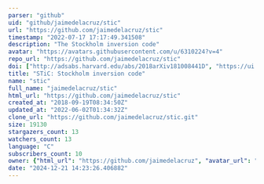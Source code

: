 ```yaml
---
parser: "github"
uid: "github/jaimedelacruz/stic"
url: "https://github.com/jaimedelacruz/stic"
timestamp: "2022-07-17 17:17:49.341508"
description: "The Stockholm inversion code"
avatar: "https://avatars.githubusercontent.com/u/6310224?v=4"
repo_url: "https://github.com/jaimedelacruz/stic"
doi: ["http://adsabs.harvard.edu/abs/2018arXiv181008441D", "https://ui.adsabs.harvard.edu/abs/2018ascl.soft10014D/abstract"]
title: "STiC: Stockholm inversion code"
name: "stic"
full_name: "jaimedelacruz/stic"
html_url: "https://github.com/jaimedelacruz/stic"
created_at: "2018-09-19T08:34:50Z"
updated_at: "2022-06-02T01:34:32Z"
clone_url: "https://github.com/jaimedelacruz/stic.git"
size: 19130
stargazers_count: 13
watchers_count: 13
language: "C"
subscribers_count: 10
owner: {"html_url": "https://github.com/jaimedelacruz", "avatar_url": "https://avatars.githubusercontent.com/u/6310224?v=4", "login": "jaimedelacruz", "type": "User"}
date: "2024-12-21 14:23:26.406882"
---
```


